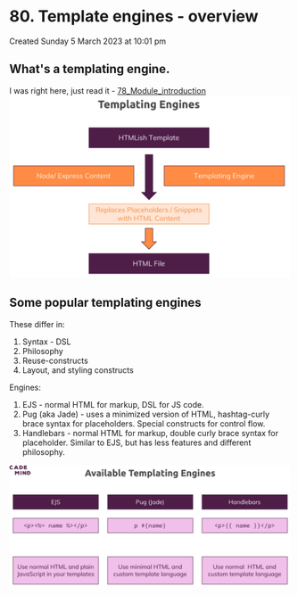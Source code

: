 # 80. Template engines - overview
Created Sunday 5 March 2023 at 10:01 pm

## What's a templating engine.
I was right here, just read it - [78_Module_introduction](78_Module_introduction.md)
![](../../../../assets/Pasted%20image%2020230305220426.png)


## Some popular templating engines
These differ in:
1. Syntax - DSL
2. Philosophy
3. Reuse-constructs
4. Layout, and styling constructs

Engines:
1. EJS - normal HTML for markup, DSL for JS code.
2. Pug (aka Jade) - uses a minimized version of HTML, hashtag-curly brace syntax for placeholders. Special constructs for control flow.
3. Handlebars - normal HTML for markup, double curly brace syntax for placeholder. Similar to EJS, but has less features and different philosophy.

![](../../../../assets/Pasted%20image%2020230305221301.png)